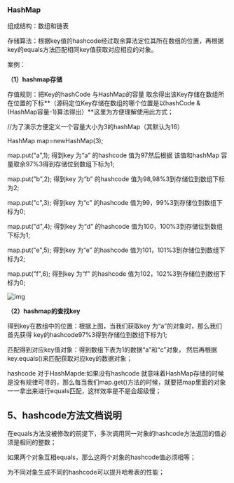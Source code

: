 ### HashMap

组成结构：数组和链表

存储算法：根据key值的hashcode经过取余算法定位其所在数组的位置，再根据key的equals方法匹配相同key值获取对应相应的对象。



案例：

**（1）hashmap存储**

存值规则：把Key的hashCode 与HashMap的容量 取余得出该Key存储在数组所在位置的下标**（源码定位Key存储在数组的哪个位置是以hashCode & (HashMap容量-1)算法得出）**这里为方便理解使用此方式；

//为了演示方便定义一个容量大小为3的hashMap（其默认为16）

HashMap map=newHashMap(3);

map.put("a",1); 得到key 为“a” 的hashcode 值为97然后根据 该值和hashMap 容量取余97%3得到存储位到数组下标为1;

map.put("b",2); 得到key 为“b” 的hashcode 值为98,98%3到存储位到数组下标为2;

map.put("c",3); 得到key 为“c” 的hashcode 值为99，99%3到存储位到数组下标为0;

map.put("d",4); 得到key 为“d” 的hashcode 值为100，100%3到存储位到数组下标为1;

map.put("e",5); 得到key 为“e” 的hashcode 值为101，101%3到存储位到数组下标为2;

map.put("f",6); 得到key 为“f” 的hashcode 值为102，102%3到存储位到数组下标为0;



![img](https://pic4.zhimg.com/80/v2-fceb57a8de2759203613d5bd343dc37d_1440w.jpg)









**（2）hashmap的查找key**

得到key在数组中的位置：根据上图，当我们获取key 为“a”的对象时，那么我们首先获得 key的hashcode97%3得到存储位到数组下标为1;

匹配得到对应key值对象：得到数组下表为1的数据“a”和“c”对象， 然后再根据 key.equals()来匹配获取对应key的数据对象；

hashcode 对于HashMapde:如果没有hashcode 就意味着HashMap存储的时候是没有规律可寻的，那么每当我们map.get()方法的时候，就要把map里面的对象一一拿出来进行equals匹配，这样效率是不是会超级慢；



## **5、hashcode方法文档说明**

在equals方法没被修改的前提下，多次调用同一对象的hashcode方法返回的值必须是相同的整数；

如果两个对象互相equals，那么这两个对象的hashcode值必须相等；

为不同对象生成不同的hashcode可以提升哈希表的性能；





